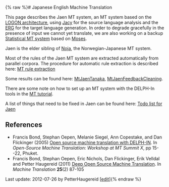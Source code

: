 {% raw %}# Japanese English Machine Translation

This page describes the Jaen MT system, an MT system based on the [LOGON
architecture](https://blog.inductorsoftware.com/docsproto/tools/LogonTop), using [Jacy](https://blog.inductorsoftware.com/docsproto/grammars/JacyTop) for the source language
analysis and the [ERG](https://blog.inductorsoftware.com/docsproto/erg/ErgTop) for the target language generation. In
order to degrade gracefully in the presence of input we cannot yet
translate, we are also working on a backup [Statistical MT
system](https://blog.inductorsoftware.com/docsproto/garage/MtJaenSmt) based on [Moses](http://www.statmt.org/moses/).

Jaen is the elder sibling of [Noja](https://blog.inductorsoftware.com/docsproto/tools/NoJa), the Norwegian-Japanese MT
system.

Most of the rules of the Jaen MT system are extracted automatically from
parallel corpora. The procedure for automatic rule extraction is
described here: [MT rule extraction](https://blog.inductorsoftware.com/docsproto/garage/MtRuleExtraction)

Some results can be found here: [MtJaenTanaka](https://blog.inductorsoftware.com/docsproto/garage/MtJaenTanaka),
[MtJaenFeedbackCleaning](https://blog.inductorsoftware.com/docsproto/garage/MtJaenFeedbackCleaning).

There are some note on how to set up an MT system with the DELPH-In
tools in the [MT tutorial](https://blog.inductorsoftware.com/docsproto/garage/MachineTranslationTutorial).

A list of things that need to be fixed in Jaen can be found here: [Todo
list for Jaen](https://blog.inductorsoftware.com/docsproto/garage/JaenTodo)

## References

- Francis Bond, Stephan Oepen, Melanie Siegel, Ann Copestake, and Dan
Flickinger (2005) [Open source machine translation with
DELPH-IN](http://www2.nict.go.jp/x/x161/en/member/bond/pubs/2005-summit-osmt.pdf).
In *Open-Source Machine Translation: Workshop at MT Summit X*, pp
15--22, Phuket.
- Francis Bond, Stephan Oepen, Eric Nichols, Dan Flickinger, Erik
Velldal and Petter Haugereid (2011) [Deep Open Source Machine
Translation](http://www.springerlink.com/openurl.asp?genre=article&id=doi:10.1007/s10590-011-9099-4).
In *Machine Translation* **25**(2) 87-105

Last update: 2012-07-26 by PetterHaugereid [[edit](https://github.com/delph-in/docs/wiki/MtJaen/_edit)]{% endraw %}